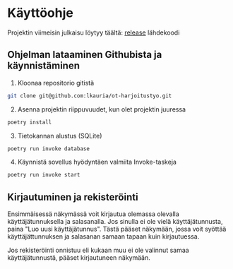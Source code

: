 # Käyttöohje

Projektin viimeisin julkaisu löytyy täältä: [release](https://github.com/lkauria/ot-harjoitustyo/releases) lähdekoodi

## Ohjelman lataaminen Githubista ja käynnistäminen

1. Kloonaa repositorio gitistä
```zsh
git clone git@github.com:lkauria/ot-harjoitustyo.git
```

2. Asenna projektin riippuvuudet, kun olet projektin juuressa
```zsh
poetry install
```

3. Tietokannan alustus (SQLite)
```zsh
poetry run invoke database 
```

4. Käynnistä sovellus hyödyntäen valmiita Invoke-taskeja
```zsh
poetry run invoke start
```

## Kirjautuminen ja rekisteröinti

Ensimmäisessä näkymässä voit kirjautua olemassa olevalla käyttäjätunnuksella ja salasanalla. Jos sinulla ei ole vielä käyttäjätunnusta, paina "Luo uusi käyttäjätunnus". Tästä pääset näkymään, jossa voit syöttää käyttäjättunnuksen ja salasanan samaan tapaan kuin kirjautuessa. 

Jos rekisteröinti onnistuu eli kukaan muu ei ole valinnut samaa käyttäjätunnustä, pääset kirjautuneen näkymään.

